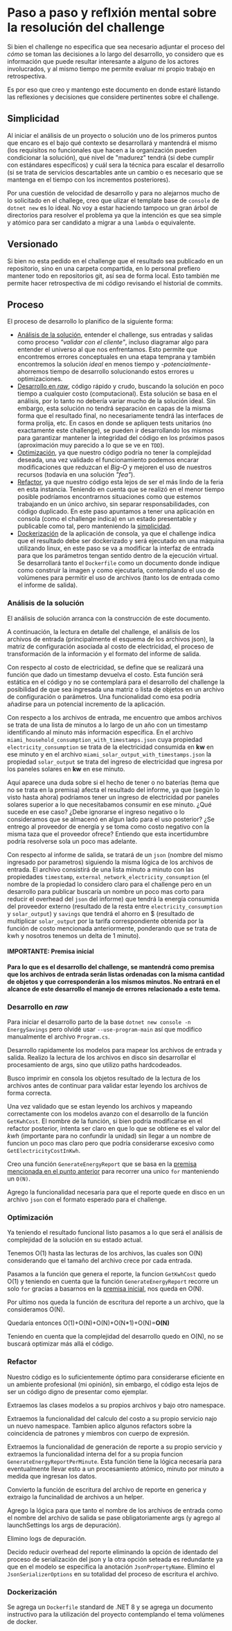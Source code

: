 # Paso a paso y reflxión mental sobre la resolución del challenge

Si bien el challenge no especifica que sea necesario adjuntar el proceso del *cómo* se toman las decisiones a lo largo del desarrollo, yo considero que es información que puede resultar interesante a alguno de los actores involucrados, y al mismo tiempo me permite evaluar mi propio trabajo en retrospectiva.

Es por eso que creo y mantengo este documento en donde estaré listando las reflexiones y decisiones que considere pertinentes sobre el challenge.

## Simplicidad

Al iniciar el análisis de un proyecto o solución uno de los primeros puntos que encaro es el bajo qué contexto se desarrollará y mantendrá el mismo (los requisitos no funcionales que hacen a la organización pueden condicionar la solución), qué nivel de "madurez" tendrá (si debe cumplir con estándares específicos) y cuál sera la técnica para escalar el desarrollo (si se trata de servicios descartables ante un cambio o es necesario que se mantenga en el tiempo con los incrementos posteriores).

Por una cuestión de velocidad de desarrollo y para no alejarnos mucho de lo solicitado en el challege, creo que ulizar el template base de `console` de `dotnet new` es lo ideal. No voy a estar haciendo tampoco un gran árbol de directorios para resolver el problema ya que la intención es que sea simple y atómico para ser candidato a migrar a una `lambda` o equivalente.

## Versionado

Si bien no esta pedido en el challenge que el resultado sea publicado en un repositorio, sino en una carpeta compartida, en lo personal prefiero mantener todo en repositorios git, así sea de forma local. Esto también me permite hacer retrospectiva de mi código revisando el historial de commits.

## Proceso

El proceso de desarrollo lo planifico de la siguiente forma:

- [Análisis de la solución](#análisis-de-la-solución), entender el challenge, sus entradas y salidas como proceso *"validar con el cliente"*, incluso diagramar algo para entender el universo al que nos enfrentamos. Esto permite que encontremos errores conceptuales en una etapa temprana y también encontremos la solución *ideal* en menos tiempo y *-potencialmente-* ahorremos tiempo de desarrollo solucionando estos errores u optimizaciones.
- [Desarrollo en *raw*](#desarrollo-en-raw), código rápido y crudo, buscando la solución en poco tiempo a cualquier costo (computacional). Esta solución se basa en el análisis, por lo tanto no debería variar mucho de la solución ideal. Sin embargo, esta solución no tendrá separación en capas de la misma forma que el resultado final, no necesariamente tendrá las interfaces de forma prolija, etc. En casos en donde se apliquen tests unitarios (no exactamente este challenge), se pueden ir desarrollando los mismos para garantizar mantener la integridad del código en los próximos pasos (aproximación muy parecido a lo que se ve en `TDD`).
- [Optimización](#optimización), ya que nuestro código podría no tener la complejidad deseada, una vez validado el funcionamiento podemos encarar modificaciones que reduzcan el *Big-O* y mejoren el uso de nuestros recursos (todavía en una solución *"fea"*).
- [Refactor](#refactor), ya que nuestro código esta lejos de ser el más lindo de la feria en esta instancia. Teniendo en cuenta que se realizó en el menor tiempo posible podríamos encontrarnos situaciones como que estemos trabajando en un único archivo, sin separar responsabilidades, con código duplicado. En este paso apuntamos a tener una aplicación en consola (como el challenge indica) en un estado presentable y publicable como tal, pero manteniendo la [simplicidad](#simplicidad).
- [Dockerización](#dockerización) de la aplicación de consola, ya que el challenge indica que el resultado debe ser dockerizado y será ejecutado en una máquina utilizando linux, en este paso se va a modificar la interfaz de entrada para que los parámetros tengan sentido dentro de la ejecución virtual. Se desarrollará tanto el `Dockerfile` como un documento donde indique como construir la imagen y como ejecutarla, contemplando el uso de volúmenes para permitir el uso de archivos (tanto los de entrada como el informe de salida).

### Análisis de la solución

El análisis de solución arranca con la construcción de este documento.

A continuación, la lectura en detalle del challenge, el análisis de los archivos de entrada (principalmente el esquema de los archivos json), la matriz de configuración asociada al costo de electricidad, el proceso de transformación de la información y el formato del informe de salida.

Con respecto al costo de electricidad, se define que se realizará una función que dado un timestamp devuelva el costo. Esta función será estática en el código y no se contemplará para el desarrollo del challenge la posibilidad de que sea ingresada una matriz o lista de objetos en un archivo de configuración o parámetros. Una funcionalidad como esa podría añadirse para un potencial incremento de la aplicación.

Con respecto a los archivos de entrada, me encuentro que ambos archivos se trata de una lista de minutos a lo largo de un año con un timestamp identificando al minuto más información específica. En el archivo `miami_household_consumption_with_timestamps.json` cuya propiedad `electricity_consumption` se trata de la electricidad consumida en **kw** en ese minuto y en el archivo `miami_solar_output_with_timestamps.json` la propiedad `solar_output` se trata del ingreso de electricidad que ingresa por los paneles solares en **kw** en ese minuto.

Aquí aparece una duda sobre si el hecho de tener o no baterías (tema que no se trata en la premisa) afecta el resultado del informe, ya que (según lo visto hasta ahora) podríamos tener un ingreso de electricidad por paneles solares superior a lo que necesitabamos consumir en ese minuto. ¿Qué sucede en ese caso? ¿Debe ignorarse el ingreso negativo o lo consideramos que se almacenó en algun lado para el uso posterior? ¿Se entrego al proveedor de energía y se toma como costo negativo con la misma taza que el proveedor ofrece? Entiendo que esta incertidumbre podría resolverse sola un poco mas adelante.

Con respecto al informe de salida, se tratará de un `json` (nombre del mismo ingresado por parametros) siguiendo la misma lógica de los archivos de entrada. El archivo consistirá de una lista minuto a minuto con las propiedades `timestamp`, `external_network_electricity_consumption` (el nombre de la propiedad lo considero claro para el challenge pero en un desarrollo para publicar buscaría un nombre un poco mas corto para reducir el overhead del `json` del informe) que tendrá la energía consumida del proveedor externo (resultado de la resta entre `electricity_consumption` y `solar_output`) y `savings` que tendrá el ahorro en $ (resultado de multiplicar `solar_output` por la tarifa correspondiente obtenida por la función de costo mencionada anteriormente, ponderando que se trata de kwh y nosotros tenemos un delta de 1 minuto).

#### IMPORTANTE: Premisa inicial

**Para lo que es el desarrollo del challenge, se mantendrá como premisa que los archivos de entrada serán listas ordenadas con la misma cantidad de objetos y que corresponderán a los mismos minutos. No entrará en el alcance de este desarrollo el manejo de errores relacionado a este tema.**

### Desarrollo en *raw*

Para iniciar el desarrollo parto de la base `dotnet new console -n EnergySavings` pero olvidé usar `--use-program-main` así que modifico manualmente el archivo `Program.cs`.

Desarrollo rapidamente los modelos para mapear los archivos de entrada y salida. Realizo la lectura de los archivos en disco sin desarrollar el procesamiento de args, sino que utilizo paths hardcodeados.

Busco imprimir en consola los objetos resultado de la lectura de los archivos antes de continuar para validar estar leyendo los archivos de forma correcta.

Una vez validado que se estan leyendo los archivos y mapeando correctamente con los modelos avanzo con el desarrollo de la función `GetKwhCost`. El nombre de la función, si bien podría modificarse en el refactor posterior, intenta ser claro en que lo que se obtiene es el valor del *kwh* (importante para no confundir la unidad) sin llegar a un nombre de funcion un poco mas claro pero que podría considerarse excesivo como `GetElectricityCostInKwh`.

Creo una función `GenerateEnergyReport` que se basa en la [premisa mencionada en el punto anterior](#importante-premisa-inicial) para recorrer una unico `for` manteniendo un `O(N)`.

Agrego la funcionalidad necesaria para que el reporte quede en disco en un archivo `json` con el formato esperado para el challenge.

### Optimización

Ya teniendo el resultado funcional listo pasamos a lo que será el análisis de complejidad de la solución en su estado actual.

Tenemos O(1) hasta las lecturas de los archivos, las cuales son O(N) considerando que el tamaño del archivo crece por cada entrada.

Pasamos a la función que genera el reporte, la funcion `GetKwhCost` quedo O(1) y teniendo en cuenta que la función `GenerateEnergyReport` recorre un solo `for` gracias a basarnos en la [premisa inicial](#importante-premisa-inicial), nos queda en O(N).

Por ultimo nos queda la función de escritura del reporte a un archivo, que la consideramos O(N).

Quedaría entonces O(1)+O(N)+O(N)+O(N*1)+O(N)=**O(N)**

Teniendo en cuenta que la complejidad del desarrollo quedo en O(N), no se buscará optimizar más allá el código.

### Refactor

Nuestro código es lo suficientemente óptimo para considerarse eficiente en un ambiente profesional (mi opinión), sin embargo, el código esta lejos de ser un código digno de presentar como ejemplar.

Extraemos las clases modelos a su propios archivos y bajo otro namespace.

Extraemos la funcionalidad del calculo del costo a su propio servicio najo un nuevo namespace. Tambien aplico algunos refactors sobre la coincidencia de patrones y miembros con cuerpo de expresión.

Extraemos la funcionalidad de generación de reporte a su propio servicio y extraemos la funcionalidad interna del for a su propia funcion `GenerateEnergyReportPerMinute`. Esta función tiene la lógica necesaria para eventualmente llevar esto a un procesamiento atómico, minuto por minuto a medida que ingresan los datos.

Convierto la función de escritura del archivo de reporte en generica y extraigo la funcinalidad de archivos a un helper.

Agrego la lógica para que tanto el nombre de los archivos de entrada como el nombre del archivo de salida se pase obligatoriamente args (y agrego al launchSettings los args de depuración).

Elimino logs de depuración.

Decido reducir overhead del reporte eliminando la opción de identado del proceso de serialización del json y la otra opción seteada es redundante ya que en el modelo se especifica la anotación `JsonPropertyName`. Elimino el `JsonSerializerOptions` en su totalidad del proceso de escritura el archivo.

### Dockerización

Se agrega un `Dockerfile` standard de .NET 8 y se agrega un documento instructivo para la utilización del proyecto contemplando el tema volúmenes de docker.
